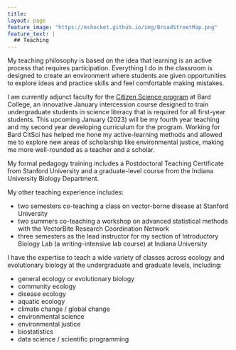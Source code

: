 ```yaml
---
title:
layout: page
feature_image: "https://mshocket.github.io/img/BroadStreetMap.png"
feature_text: |
  ## Teaching
---
```


My teaching philosophy is based on the idea that learning is an active process that requires participation. Everything I do in the classroom is designed to create an environment where students are given opportunities to explore ideas and practice skills and feel comfortable making mistakes.

I am currently adjunct faculty for the [Citizen Science program](https://citizenscience.bard.edu/) at Bard College, an innovative January intercession course designed to train undergraduate students in science literacy that is required for all first-year students. This upcoming January (2023) will be my fourth year teaching and my second year developing curriculum for the program. Working for Bard CitSci has helped me hone my active-learning methods and allowed me to explore new areas of scholarship like environmental justice, making me more well-rounded as a teacher and a scholar.

My formal pedagogy training includes a Postdoctoral Teaching Certificate from Stanford University and a graduate-level course from the Indiana University Biology Department.

My other teaching experience includes:
- two semesters co-teaching a class on vector-borne disease at Stanford University
- two summers co-teaching a workshop on advanced statistical methods with the VectorBite Research Coordination Network
- three semesters as the lead instructor for my section of Introductory Biology Lab (a writing-intensive lab course) at Indiana University

I have the expertise to teach a wide variety of classes across ecology and evolutionary biology at the undergraduate and graduate levels, including:
- general ecology or evolutionary biology
- community ecology
- disease ecology
- aquatic ecology
- climate change / global change
- environmental science
- environmental justice
- biostatistics
- data science / scientific programming